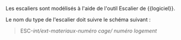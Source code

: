 Les escaliers sont modélisés à l'aide de l'outil Escalier de {{logiciel}}.

Le nom du type de l'escalier doit suivre le schéma suivant :

> ESC-_int/ext_-_materiaux_-_numéro cage/ numéro logement_